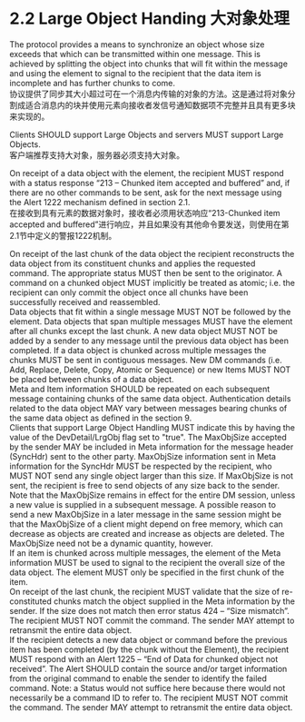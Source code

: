 # 2.2 Large Object Handing 大对象处理
The protocol provides a means to synchronize an object whose size exceeds that which can be transmitted within one message. This is achieved by splitting the object into chunks that will fit within the message and using the <MoreData/> element to signal to the recipient that the data item is incomplete and has further chunks to come.<br/>
协议提供了同步其大小超过可在一个消息内传输的对象的方法。这是通过将对象分割成适合消息内的块并使用<MoreData/>元素向接收者发信号通知数据项不完整并且具有更多块来实现的。

Clients SHOULD support Large Objects and servers MUST support Large Objects.<br/>
客户端推荐支持大对象，服务器必须支持大对象。

On receipt of a data object with the <MoreData/> element, the recipient MUST respond with a status response “213 – Chunked item accepted and buffered” and, if there are no other commands to be sent, ask for the next message using the Alert 1222 mechanism defined in section 2.1.<br/>
在接收到具有<MoreData/>元素的数据对象时，接收者必须用状态响应“213-Chunked item accepted and buffered”进行响应，并且如果没有其他命令要发送，则使用在第2.1节中定义的警报1222机制。

On receipt of the last chunk of the data object the recipient reconstructs the data object from its constituent chunks and applies the requested command. The appropriate status MUST then be sent to the originator. A command on a chunked object MUST implicitly be treated as atomic; i.e. the recipient can only commit the object once all chunks have been successfully received and reassembled.<br/>
Data objects that fit within a single message MUST NOT be followed by the <MoreData/> element. Data objects that span multiple messages MUST have the <MoreData/> element after all chunks except the last chunk.
A new data object MUST NOT be added by a sender to any message until the previous data object has been completed. If a data object is chunked across multiple messages the chunks MUST be sent in contiguous messages. New DM commands (i.e. Add, Replace, Delete, Copy, Atomic or Sequence) or new Items MUST NOT be placed between chunks of a data object.<br/>
Meta and Item information SHOULD be repeated on each subsequent message containing chunks of the same data object. Authentication details related to the data object MAY vary between messages bearing chunks of the same data object as defined in the section 9.<br/>
Clients that support Large Object Handling MUST indicate this by having the value of the DevDetail/LrgObj flag set to "true". The MaxObjSize accepted by the sender MAY be included in Meta information for the message header (SyncHdr) sent to the other party. MaxObjSize information sent in Meta information for the SyncHdr MUST be respected by the recipient, who MUST NOT send any single object larger than this size. If MaxObjSize is not sent, the recipient is free to send objects of any size back to the sender.<br/>
Note that the MaxObjSize remains in effect for the entire DM session, unless a new value is supplied in a subsequent message. A possible reason to send a new MaxObjSize in a later message in the same session might be that the MaxObjSize of a client might depend on free memory, which can decrease as objects are created and increase as objects are deleted. The MaxObjSize need not be a dynamic quantity, however.<br/>
If an item is chunked across multiple messages, the <Size> element of the Meta information MUST be used to signal to the recipient the overall size of the data object. The <Size> element MUST only be specified in the first chunk of the item.<br/>
On receipt of the last chunk, the recipient MUST validate that the size of re-constituted chunks match the object <Size> supplied in the Meta information by the sender. If the size does not match then error status 424 – “Size mismatch”. The recipient MUST NOT commit the command. The sender MAY attempt to retransmit the entire data object.<br/>
If the recipient detects a new data object or command before the previous item has been completed (by the chunk without the <MoreData/> Element), the recipient MUST respond with an Alert 1225 – “End of Data for chunked object not received”. The Alert SHOULD contain the source and/or target information from the original command to enable the sender to identify the failed command. Note: a Status would not suffice here because there would not necessarily be a command ID to refer to. The recipient MUST NOT commit the command. The sender MAY attempt to retransmit the entire data object.<br/>
